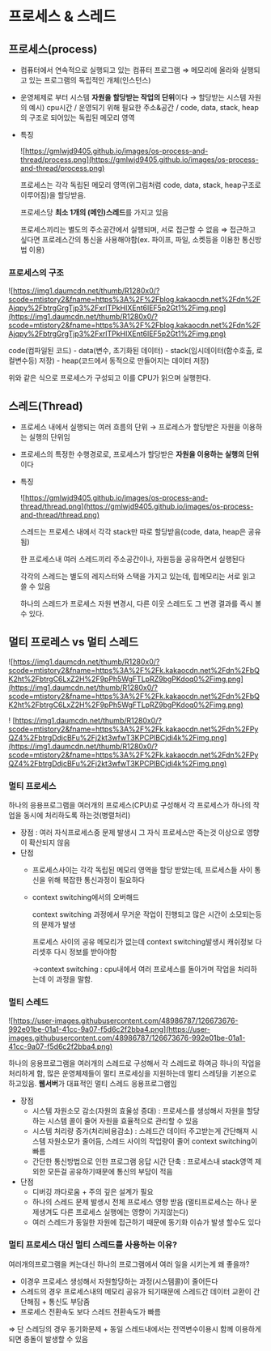 # 프로세스 & 스레드

## 프로세스(process)

- 컴퓨터에서 연속적으로 실행되고 있는 컴퓨터 프로그램 ⇒ 메모리에 올라와 실행되고 있는 프로그램의 독립적인 개체(인스턴스)
- 운영체제로 부터 시스템 **자원을 할당받는 작업의 단위**이다
→ 할당받는 시스템 자원의 예시) cpu시간 /  운영되기 위해 필요한 주소&공간 / code, data, stack, heap의 구조로 되어있는 독립된 메모리 영역
- 특징
    
    ![https://gmlwjd9405.github.io/images/os-process-and-thread/process.png](https://gmlwjd9405.github.io/images/os-process-and-thread/process.png)
    
    프로세스는 각각 독립된 메모리 영역(위그림처럼 code, data, stack, heap구조로 이루어짐)을 할당받음.
    
    프로세스당 **최소 1개의 (메인)스레드**를 가지고 있음
    
    프로세스끼리는 별도의 주소공간에서 실행되며, 서로 접근할 수 없음 ⇒ 접근하고 싶다면 프로레스간의 통신을 사용해야함(ex. 파이프, 파일, 소켓등을 이용한 통신방법 이용)
    

### 프로세스의 구조

![https://img1.daumcdn.net/thumb/R1280x0/?scode=mtistory2&fname=https%3A%2F%2Fblog.kakaocdn.net%2Fdn%2FAjqpy%2FbtrgGrgTjp3%2FxrlTPkHIXEnt6lEF5p2Gt1%2Fimg.png](https://img1.daumcdn.net/thumb/R1280x0/?scode=mtistory2&fname=https%3A%2F%2Fblog.kakaocdn.net%2Fdn%2FAjqpy%2FbtrgGrgTjp3%2FxrlTPkHIXEnt6lEF5p2Gt1%2Fimg.png)

code(컴파일된 코드) - data(변수, 초기화된 데이터) - stack(임시데이터(함수호출, 로컬변수등) 저장) - heap(코드에서 동적으로 만들어지는 데이터 저장)

위와 같은 식으로 프로세스가 구성되고 이를 CPU가 읽으며 실행한다. 

## 스레드(Thread)

- 프로세스 내에서 실행되는 여러 흐름의 단위 → 프로레스가 할당받은 자원을 이용하는 실행의 단위임
- 프로세스의 특정한 수행경로로, 프로세스가 할당받은 **자원을 이용하는 실행의 단위**이다
- 특징
    
    ![https://gmlwjd9405.github.io/images/os-process-and-thread/thread.png](https://gmlwjd9405.github.io/images/os-process-and-thread/thread.png)
    
    스레드는 프로세스 내에서 각각 stack만 따로 할당받음(code, data, heap은 공유됨)
    
    한 프로세스내 여러 스레드끼리 주소공간이나, 자원등을 공유하면서 실행된다
    
    각각의 스레드는 별도의 레지스터와 스택을 가지고 있는데, 힙메모리는 서로 읽고 쓸 수 있음
    
    하나의 스레드가 프로세스 자원 변경시, 다른 이웃 스레드도 그 변경 결과를 즉시 볼 수 있다.
    

## 멀티 프로레스 vs 멀티 스레드

![https://img1.daumcdn.net/thumb/R1280x0/?scode=mtistory2&fname=https%3A%2F%2Fk.kakaocdn.net%2Fdn%2FbQK2ht%2FbtrgC6LxZ2H%2F9pPh5WgFTLpRZ9bgPKdoq0%2Fimg.png](https://img1.daumcdn.net/thumb/R1280x0/?scode=mtistory2&fname=https%3A%2F%2Fk.kakaocdn.net%2Fdn%2FbQK2ht%2FbtrgC6LxZ2H%2F9pPh5WgFTLpRZ9bgPKdoq0%2Fimg.png)

 

! [https://img1.daumcdn.net/thumb/R1280x0/?scode=mtistory2&fname=https%3A%2F%2Fk.kakaocdn.net%2Fdn%2FPyQZ4%2FbtrgDdjcBFu%2Fj2kt3wfwT3KPCPlBCjdi4k%2Fimg.png](https://img1.daumcdn.net/thumb/R1280x0/?scode=mtistory2&fname=https%3A%2F%2Fk.kakaocdn.net%2Fdn%2FPyQZ4%2FbtrgDdjcBFu%2Fj2kt3wfwT3KPCPlBCjdi4k%2Fimg.png)

### 멀티 프로세스

하나의 응용프로그램을 여러개의 프로세스(CPU)로 구성해서 각 프로세스가 하나의 작업을 동시에 처리하도록 하는것(병렬처리)

- 장점 : 여러 자식프로세스중 문제 발생시 그 자식 프로세스만 죽는것 이상으로 영향이 확산되지 않음
- 단점
    - 프로세스사이는 각각 독립된 메모리 영역을 할당 받았는데, 프로세스들 사이 통신을 위해 복잡한 통신과정이 필요하다
    - context switching에서의 오버해드
        
        context switching 과정에서 무거운 작업이 진행되고 많은 시간이 소모되는등의 문제가 발생
        
        프로세스 사이의 공유 메모리가 없는데 context switching발생시 캐쉬정보 다 리셋후 다시 정보를 받아야함
        
        →context switching : cpu내에서 여러 프로세스를 돌아가며 작업을 처리하는데 이 과정을 말함.
        

### 멀티 스레드

![https://user-images.githubusercontent.com/48986787/126673676-992e01be-01a1-41cc-9a07-f5d6c2f2bba4.png](https://user-images.githubusercontent.com/48986787/126673676-992e01be-01a1-41cc-9a07-f5d6c2f2bba4.png)

하나의 응용프로그램을 여러개의 스레드로 구성해서 각 스레드로 하여금 하나의 작업을 처리하게 함, 많은 운영체제들이 멀티 프로세싱을 지원하는데 멀티 스레딩을 기본으로 하고있음. **웹서버**가 대표적인 멀티 스레드 응용프로그램임 

- 장점
    - 시스템 자원소모 감소(자원의 효율성 증대) : 프로세스를 생성해서 자원을 할당하는 시스템 콜이 줄어 자원을 효율적으로 관리할 수 있음
    - 시스템 처리량 증가(처리비용감소) : 스레드간 데이터 주고받는게 간단해져 시스템 자원소모가 줄어듬, 스레드 사이의 작업량이 줄어 context switching이 빠름
    - 간단한 통신방법으로 인한 프로그램 응답 시간 단축 : 프로세스내 stack영역 제외한 모든걸 공유하기때문에 통신의 부담이 적음
- 단점
    - 디버깅 까다로움 + 주의 깊은 설계가 필요
    - 하나의 스레드 문제 발생시 전체 프로세스 영향 받음
    (멀티프로세스는 하나 문제생겨도 다른 프로세스 실행에는 영향이 가지않는다)
    - 여러 스레드가 동일한 자원에 접근하기 때문에 동기화 이슈가 발생 할수도 있다

### 멀티 프로세스 대신 멀티 스레드를 사용하는 이유?

여러개의프로그램을 켜는대신 하나의 프로그램에서 여러 일을 시키는게 왜 좋을까?

- 이경우 프로세스 생성해서 자원할당하는 과정(시스템콜)이 줄어든다
- 스레드의 경우 프로세스내의 메모리 공유가 되기때문에 스레드간 데이터 교환이 간단해짐 + 통신도 부담줌
- 프로세스 전환속도 보다 스레드 전환속도가 빠름

⇒ 단 스레딩의 경우 동기화문제 + 동일 스레드내에서는 전역변수이용시 함께 이용하게되면 충돌이 발생할 수 있음
